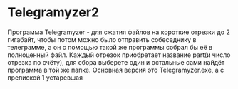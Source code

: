 # Telegramyzer2
Программа Telegramyzer - для сжатия файлов на короткие отрезки до 2 гигабайт, чтобы потом можно было отправить собеседнику в телеграмме, а он с помощью такой же программы собрал бы её в полноценный файл. Каждый отрезок приобретает название part(и число отрезка по счёту), для сбора выберете один и остальные сами найдёт программа в той же папке. Основная версия это Telegramyzer.exe, а с препиской 1 устаревшая
